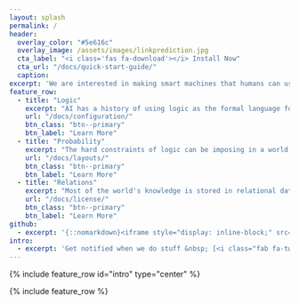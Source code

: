 ```yaml
---
layout: splash
permalink: /
header:
  overlay_color: "#5e616c"
  overlay_image: /assets/images/linkprediction.jpg
  cta_label: "<i class='fas fa-download'></i> Install Now"
  cta_url: "/docs/quick-start-guide/"
  caption:
excerpt: 'We are interested in making smart machines that humans can use reliably in their everyday lives.<br /> <small><a href="https://github.com/boost-starai/BoostSRL/releases/tag/v1.0">Latest release v1.0</a></small><br /><br /> {::nomarkdown}<iframe style="display: inline-block;" src="https://ghbtns.com/github-btn.html?user=boost-starai&repo=BoostSRL&type=star&count=true&size=large" frameborder="0" scrolling="0" width="160px" height="30px"></iframe> <iframe style="display: inline-block;" src="https://ghbtns.com/github-btn.html?user=boost-starai&repo=BoostSRL&type=fork&count=true&size=large" frameborder="0" scrolling="0" width="158px" height="30px"></iframe>{:/nomarkdown}'
feature_row:
  - title: "Logic"
    excerpt: "AI has a history of using logic as the formal language for expressing and evaluating human knowledge."
    url: "/docs/configuration/"
    btn_class: "btn--primary"
    btn_label: "Learn More"
  - title: "Probability"
    excerpt: "The hard constraints of logic can be imposing in a world filled with noise, we soften the hard constraints with probabilities."
    url: "/docs/layouts/"
    btn_class: "btn--primary"
    btn_label: "Learn More"
  - title: "Relations"
    excerpt: "Most of the world's knowledge is stored in relational databases, our algorithms focus on methods which exploit these inherent relationships."
    url: "/docs/license/"
    btn_class: "btn--primary"
    btn_label: "Learn More"
github:
  - excerpt: '{::nomarkdown}<iframe style="display: inline-block;" src="https://ghbtns.com/github-btn.html?user=mmistakes&repo=minimal-mistakes&type=star&count=true&size=large" frameborder="0" scrolling="0" width="160px" height="30px"></iframe> <iframe style="display: inline-block;" src="https://ghbtns.com/github-btn.html?user=mmistakes&repo=minimal-mistakes&type=fork&count=true&size=large" frameborder="0" scrolling="0" width="158px" height="30px"></iframe>{:/nomarkdown}'
intro:
  - excerpt: 'Get notified when we do stuff &nbsp; [<i class="fab fa-twitter"></i> @alexanderlhayes](https://twitter.com/alexanderlhayes){: .btn .btn--twitter}'
---
```


{% include feature_row id="intro" type="center" %}

{% include feature_row %}
